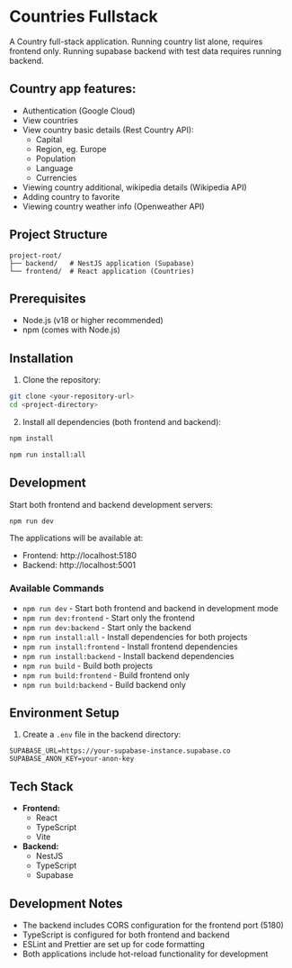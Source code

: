 # Countries Fullstack

A Country full-stack application. Running country list alone, requires frontend only. Running supabase backend with test data requires running backend.

## Country app features:

- Authentication (Google Cloud)
- View countries
- View country basic details (Rest Country API):
  - Capital
  - Region, eg. Europe
  - Population
  - Language
  - Currencies
- Viewing country additional, wikipedia details (Wikipedia API)
- Adding country to favorite
- Viewing country weather info (Openweather API)

## Project Structure

```shell
project-root/
├── backend/   # NestJS application (Supabase)
└── frontend/  # React application (Countries)
```

## Prerequisites

- Node.js (v18 or higher recommended)
- npm (comes with Node.js)

## Installation

1. Clone the repository:

```bash
git clone <your-repository-url>
cd <project-directory>
```

2. Install all dependencies (both frontend and backend):

```bash
npm install
```

```bash
npm run install:all
```

## Development

Start both frontend and backend development servers:

```bash
npm run dev
```

The applications will be available at:

- Frontend: http://localhost:5180
- Backend: http://localhost:5001

### Available Commands

- `npm run dev` - Start both frontend and backend in development mode
- `npm run dev:frontend` - Start only the frontend
- `npm run dev:backend` - Start only the backend
- `npm run install:all` - Install dependencies for both projects
- `npm run install:frontend` - Install frontend dependencies
- `npm run install:backend` - Install backend dependencies
- `npm run build` - Build both projects
- `npm run build:frontend` - Build frontend only
- `npm run build:backend` - Build backend only

## Environment Setup

1. Create a `.env` file in the backend directory:

```env
SUPABASE_URL=https://your-supabase-instance.supabase.co
SUPABASE_ANON_KEY=your-anon-key
```

## Tech Stack

- **Frontend:**
  - React
  - TypeScript
  - Vite
- **Backend:**
  - NestJS
  - TypeScript
  - Supabase

## Development Notes

- The backend includes CORS configuration for the frontend port (5180)
- TypeScript is configured for both frontend and backend
- ESLint and Prettier are set up for code formatting
- Both applications include hot-reload functionality for development
